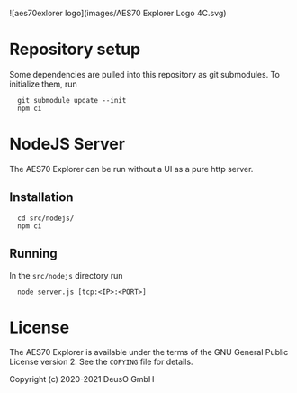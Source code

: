 ![aes70exlorer logo](images/AES70 Explorer Logo 4C.svg)
# Repository setup

Some dependencies are pulled into this repository as git submodules. To
initialize them, run

      git submodule update --init
      npm ci

# NodeJS Server

The AES70 Explorer can be run without a UI as a pure http server.

## Installation

      cd src/nodejs/
      npm ci

## Running

In the `src/nodejs` directory run

      node server.js [tcp:<IP>:<PORT>]

# License

The AES70 Explorer is available under the terms of the GNU General Public License version 2.
See the `COPYING` file for details.

Copyright (c) 2020-2021 DeusO GmbH
